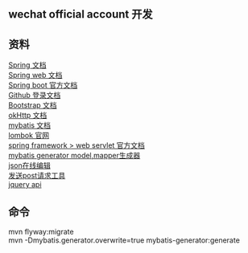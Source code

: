 ## wechat official account 开发  

## 资料  
[Spring 文档](https://spring.io/guides)  
[Spring web 文档](https://spring.io/guides/gs/serving-web-content/)  
[Spring boot 官方文档](https://docs.spring.io/spring-boot/docs/2.2.5.RELEASE/reference/htmlsingle/)  
[Github 登录文档](https://developer.github.com/apps/building-github-apps/creating-a-github-app/)  
[Bootstrap 文档](https://v3.bootcss.com/components/)  
[okHttp 文档](https://square.github.io/okhttp/)  
[mybatis 文档](http://mybatis.org/spring/)  
[lombok 官网](https://projectlombok.org/)  
[spring framework > web servlet 官方文档](https://docs.spring.io/spring/docs/5.2.4.RELEASE/spring-framework-reference/web.html#spring-web)  
[mybatis generator model,mapper生成器](https://mybatis.org/generator/)  
[json在线编辑](https://jsoneditoronline.org)   
[发送post请求工具](https://www.postman.com/)  
[jquery api](https://api.jquery.com/)  

## 命令  
mvn flyway:migrate  
mvn -Dmybatis.generator.overwrite=true mybatis-generator:generate  